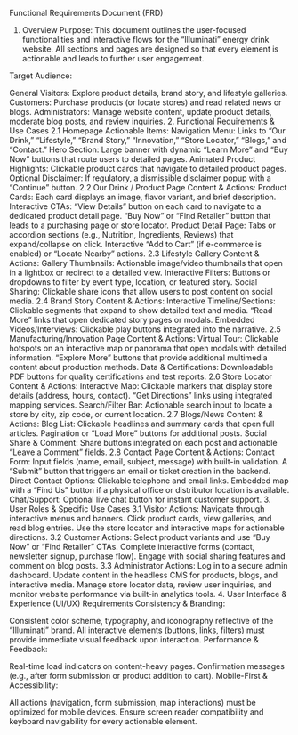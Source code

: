 Functional Requirements Document (FRD)
1. Overview
Purpose:
This document outlines the user-focused functionalities and interactive flows for the “Illuminati” energy drink website. All sections and pages are designed so that every element is actionable and leads to further user engagement.

Target Audience:

General Visitors: Explore product details, brand story, and lifestyle galleries.
Customers: Purchase products (or locate stores) and read related news or blogs.
Administrators: Manage website content, update product details, moderate blog posts, and review inquiries.
2. Functional Requirements & Use Cases
2.1 Homepage
Actionable Items:
Navigation Menu: Links to “Our Drink,” “Lifestyle,” “Brand Story,” “Innovation,” “Store Locator,” “Blogs,” and “Contact.”
Hero Section:
Large banner with dynamic “Learn More” and “Buy Now” buttons that route users to detailed pages.
Animated Product Highlights: Clickable product cards that navigate to detailed product pages.
Optional Disclaimer: If regulatory, a dismissible disclaimer popup with a “Continue” button.
2.2 Our Drink / Product Page
Content & Actions:
Product Cards: Each card displays an image, flavor variant, and brief description.
Interactive CTAs:
“View Details” button on each card to navigate to a dedicated product detail page.
“Buy Now” or “Find Retailer” button that leads to a purchasing page or store locator.
Product Detail Page:
Tabs or accordion sections (e.g., Nutrition, Ingredients, Reviews) that expand/collapse on click.
Interactive “Add to Cart” (if e-commerce is enabled) or “Locate Nearby” actions.
2.3 Lifestyle Gallery
Content & Actions:
Gallery Thumbnails: Actionable image/video thumbnails that open in a lightbox or redirect to a detailed view.
Interactive Filters: Buttons or dropdowns to filter by event type, location, or featured story.
Social Sharing: Clickable share icons that allow users to post content on social media.
2.4 Brand Story
Content & Actions:
Interactive Timeline/Sections:
Clickable segments that expand to show detailed text and media.
“Read More” links that open dedicated story pages or modals.
Embedded Videos/Interviews: Clickable play buttons integrated into the narrative.
2.5 Manufacturing/Innovation Page
Content & Actions:
Virtual Tour:
Clickable hotspots on an interactive map or panorama that open modals with detailed information.
“Explore More” buttons that provide additional multimedia content about production methods.
Data & Certifications: Downloadable PDF buttons for quality certifications and test reports.
2.6 Store Locator
Content & Actions:
Interactive Map:
Clickable markers that display store details (address, hours, contact).
“Get Directions” links using integrated mapping services.
Search/Filter Bar: Actionable search input to locate a store by city, zip code, or current location.
2.7 Blogs/News
Content & Actions:
Blog List:
Clickable headlines and summary cards that open full articles.
Pagination or “Load More” buttons for additional posts.
Social Share & Comment:
Share buttons integrated on each post and actionable “Leave a Comment” fields.
2.8 Contact Page
Content & Actions:
Contact Form:
Input fields (name, email, subject, message) with built-in validation.
A “Submit” button that triggers an email or ticket creation in the backend.
Direct Contact Options:
Clickable telephone and email links.
Embedded map with a “Find Us” button if a physical office or distributor location is available.
Chat/Support:
Optional live chat button for instant customer support.
3. User Roles & Specific Use Cases
3.1 Visitor
Actions:
Navigate through interactive menus and banners.
Click product cards, view galleries, and read blog entries.
Use the store locator and interactive maps for actionable directions.
3.2 Customer
Actions:
Select product variants and use “Buy Now” or “Find Retailer” CTAs.
Complete interactive forms (contact, newsletter signup, purchase flow).
Engage with social sharing features and comment on blog posts.
3.3 Administrator
Actions:
Log in to a secure admin dashboard.
Update content in the headless CMS for products, blogs, and interactive media.
Manage store locator data, review user inquiries, and monitor website performance via built-in analytics tools.
4. User Interface & Experience (UI/UX) Requirements
Consistency & Branding:

Consistent color scheme, typography, and iconography reflective of the “Illuminati” brand.
All interactive elements (buttons, links, filters) must provide immediate visual feedback upon interaction.
Performance & Feedback:

Real-time load indicators on content-heavy pages.
Confirmation messages (e.g., after form submission or product addition to cart).
Mobile-First & Accessibility:

All actions (navigation, form submission, map interactions) must be optimized for mobile devices.
Ensure screen reader compatibility and keyboard navigability for every actionable element.
